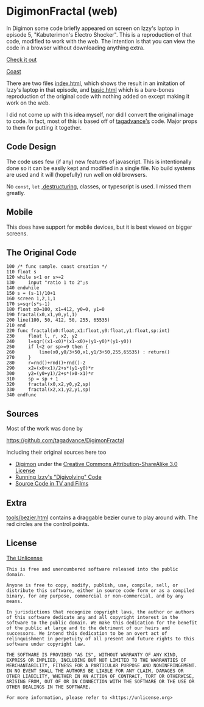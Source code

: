 # DigimonFractal (web)

In Digimon some code briefly appeared on screen on Izzy's laptop in episode 5, "Kabuterimon's Electro Shocker".
This is a reproduction of that code, modified to work with the web.
The intention is that you can view the code in a browser without downloading anything extra.

[Check it out](https://vafilor.github.io/DigimonFractalJS/src/index.html)

[Coast](/images/sample.png?raw=true)

There are two files [index.html](https://vafilor.github.io/DigimonFractalJS/src/index.html), which shows the result in an imitation of Izzy's laptop in that episode, 
and [basic.html](https://vafilor.github.io/DigimonFractalJS/src/basic.html) which is a bare-bones reproduction of the original code with nothing added on except making it
work on the web.

I did not come up with this idea myself, nor did I convert the original image to code.
In fact, most of this is based off of [tagadvance's](https://github.com/tagadvance/DigimonFractal) code.
Major props to them for putting it together.


## Code Design

The code uses few (if any) new features of javascript. This is intentionally done so it can be easily
kept and modified in a single file. No build systems are used and it will (hopefully) run well on old browsers.

No `const`, `let` ,[destructuring](https://developer.mozilla.org/en-US/docs/Web/JavaScript/Reference/Operators/Destructuring_assignment), classes, or typescript is used. I missed them greatly.

## Mobile

This does have support for mobile devices, but it is best viewed on bigger screens.

## The Original Code

```
100 /* func sample. coast creation */
110 float s
120 while s<1 or s>=2
130     input "ratio 1 to 2";s
140 endwhile
150 s = (s-1)/10+1
160 screen 1,2,1,1
170 s=sqr(s*s-1)
180 float x0=100, x1=412, y0=0, y1=0
190 fractal(x0,x1,y0,y1,1)
200 line(100, 50, 412, 50, 255, 65535)
210 end
220 func fractal(x0:float,x1:float,y0:float,y1:float,sp:int)
230     float l, r, x2, y2
240     l=sqr((x1-x0)*(x1-x0)+(y1-y0)*(y1-y0))
250     if l<2 or sp>=9 then {
260         line(x0,y0/3+50,x1,y1/3+50,255,65535) : return()
270     }
280     r=rnd()+rnd()+rnd()-2
290     x2=(x0+x1)/2+s*(y1-y0)*r
300     y2=(y0+y1)/2+s*(x0-x1)*r
310     sp = sp + 1
320     fractal(x0,x2,y0,y2,sp)
330     fractal(x2,x1,y2,y1,sp)
340 endfunc
```

## Sources

Most of the work was done by

https://github.com/tagadvance/DigimonFractal

Including their original sources here too

* [Digimon](http://fingswotidun.com/code/index.php/Digimon) under the [Creative Commons Attribution-ShareAlike 3.0 License](http://creativecommons.org/licenses/by-sa/3.0/) 
* [Running Izzy's "Digivolving" Code](http://digitalworldproblems.tumblr.com/post/76036641581/while-im-looking-at-that-moviecode-post-he)
* [Source Code in TV and Films](http://moviecode.tumblr.com/post/104138324198/a-code-snippet-from-digimon-digital-monsters)


## Extra

[tools/bezier.html](https://vafilor.github.io/DigimonFractalJS/src/index.html) contains a draggable bezier curve to play around with.
The red circles are the control points.

## License 

[The Unlicense](https://choosealicense.com/licenses/unlicense/)

```
This is free and unencumbered software released into the public domain.

Anyone is free to copy, modify, publish, use, compile, sell, or
distribute this software, either in source code form or as a compiled
binary, for any purpose, commercial or non-commercial, and by any
means.

In jurisdictions that recognize copyright laws, the author or authors
of this software dedicate any and all copyright interest in the
software to the public domain. We make this dedication for the benefit
of the public at large and to the detriment of our heirs and
successors. We intend this dedication to be an overt act of
relinquishment in perpetuity of all present and future rights to this
software under copyright law.

THE SOFTWARE IS PROVIDED "AS IS", WITHOUT WARRANTY OF ANY KIND,
EXPRESS OR IMPLIED, INCLUDING BUT NOT LIMITED TO THE WARRANTIES OF
MERCHANTABILITY, FITNESS FOR A PARTICULAR PURPOSE AND NONINFRINGEMENT.
IN NO EVENT SHALL THE AUTHORS BE LIABLE FOR ANY CLAIM, DAMAGES OR
OTHER LIABILITY, WHETHER IN AN ACTION OF CONTRACT, TORT OR OTHERWISE,
ARISING FROM, OUT OF OR IN CONNECTION WITH THE SOFTWARE OR THE USE OR
OTHER DEALINGS IN THE SOFTWARE.

For more information, please refer to <https://unlicense.org>
```